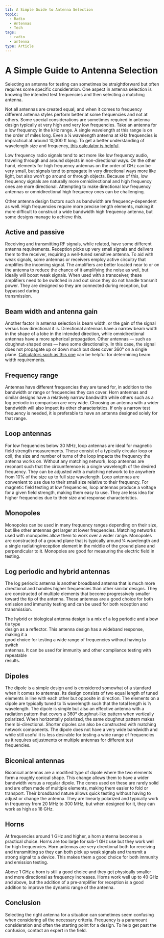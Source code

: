 ```yaml
---
tit: A Simple Guide to Antenna Selection
topic:
  - Radio
  - Antennas
  - Tech
tags:
  - radio
  - antenna
type: Article
---
```

# A Simple Guide to Antenna Selection
Selecting an antenna for testing can sometimes be straightforward but often requires some specific consideration.   One aspect in antenna selection is knowing the intended test frequencies and then selecting a matching antenna.  

Not all antennas are created equal, and when it comes to frequency different antenna styles perform better at some frequencies and not at others. Some special considerations are sometimes required in antenna design typically at very high and very low frequencies. Take an antenna for a low frequency in the kHz range. A single wavelength at this range is on the order of miles long. Even a ¼ wavelength antenna at kHz frequencies is impractical at around 10,000 ft long. To get a better understanding of wavelength size and frequency,[ this calculator is helpful](https://www.ahsystems.com/EMC-formulas-equations/frequency-wavelength-calculator.php).  

Low frequency radio signals tend to act more like low frequency audio, traveling through and around objects in non-directional ways. On the other hand, elements for high frequency antennas on the order of GHz can be very small, but signals tend to propagate in very directional ways more like light, but also won’t go around or through objects. Because of this, low frequency signals are naturally more omnidirectional and high frequency ones are more directional. Attempting to make directional low frequency antennas or omnidirectional high frequency ones can be challenging.  

Other antenna design factors such as bandwidth are frequency-dependent as well. High frequencies require more precise length elements, making it more difficult to construct a wide bandwidth high  frequency antenna, but some designs manage to achieve this.

## Active and passive  
Receiving and transmitting RF signals, while related, have some different antenna requirements. Reception picks  up very small signals and delivers them to the receiver, requiring a well-tuned sensitive antenna. To aid with weak signals, some antennas or receivers employ active circuitry that amplifies the incoming signal. The amplifiers are  better located near to or on the antenna to reduce the chance of it amplifying the noise as well, but ideally will boost weak signals. When used with a transceiver, these amplifiers need to be switched in and out since they do not handle transmit power. They are designed so they are connected during reception, but bypassed during  
transmission. 
## Beam width and antenna gain  
Another factor in antenna selection is beam width, or the gain of the signal versus how directional it is. Directional antennas have a narrow beam width in the shape of a lobe in the intended direction, while omnidirectional antennas  have a more spherical propagation. Other antennas — such as doughnut-shaped ones — have some directionality. In this case, the signal does not propagate up or down much but does cover 360° on a single plane. [Calculators such as this one](https://www.ahsystems.com/EMC-formulas-equations/Antenna-beamwidth-coverage-calculation.php) can be helpful for determining beam width requirements.  
## Frequency range  
Antennas have different frequencies they are tuned for, in addition to the bandwidth or range or frequencies they can cover. Horn antennas and similar designs have a relatively narrow bandwidth while others such as a log periodic in comparison are very wide. Choosing an antenna with a wider bandwidth will also impact its other characteristics. If only a narrow test frequency is needed, it is preferable to have an antenna designed solely for  that range.

## Loop antennas  
For low frequencies below 30 MHz, loop antennas are ideal for magnetic field strength measurements. These consist of a typically circular loop or coil; the size and number of turns of the loop impacts the frequency the antenna works on. Without any matching network, loop antennas are resonant such that the circumference is a single wavelength of the desired frequency. They can be adjusted with a matching network to be anywhere from 10% of the size up to full size wavelength. Loop antennas are convenient to use due to their small size relative to their frequency. For magnetic field testing at low frequencies, loop antennas produce a voltage for a given field strength, making them easy to use. They are less idea for higher frequencies due to their  size and response characteristics.  

## Monopoles  
Monopoles can be used in many frequency ranges depending on their size, but like other antennas get larger at lower frequencies. Matching networks used with monopoles allow them to work over a wider range. Monopoles are constructed of a ground plane that is typically around ¼ wavelength and a single  radiating/reception element in the middle of the ground plane and perpendicular to it. Monopoles are good for measuring the electric field in testing.  

## Log periodic and hybrid antennas  
The log periodic antenna is another broadband antenna that is much more directional and handles higher frequencies than other similar designs. They are constructed of multiple elements that become progressively smaller toward the tip of the antenna.  These antennas are a good choice for both emission and immunity testing and can be used for both reception and transmission.  

The hybrid or biological antenna design is a mix of a log periodic and a bow tie type  
design as a reflector. This antenna design has a wideband response, making it a  
good choice for testing a wide range of frequencies without having to switch  
antennas. It can be used for immunity and other compliance testing with repeatable  
results.  

## Dipoles  
The dipole is a simple design and is considered somewhat of a standard when it comes to antennas. Its design consists of two equal length of tuned elements in line with each other but opposite in direction. The elements on a dipole are typically tuned to ¼ wavelength such that the total length is ½ wavelength. The dipole is simple but also an effective antenna with a radiation pattern that covers a 360° doughnut-like pattern when vertically polarized. When horizontally polarized, the same doughnut pattern makes them bi-directional. Shorter dipoles can also be constructed with matching network components. The dipole does not have a very wide bandwidth and while still useful it is less desirable for testing a wide range of frequencies as it requires adjustments or multiple antennas for different test frequencies.

## Biconical antennas  
Biconical antennas are a modified type of dipole where the two elements form a roughly conical shape. This change allows them to have a wider bandwidth versus a regular dipole. The cones used on these are rarely solid and are often made of multiple elements, making them easier to fold or transport. Their broadband nature allows quick testing without having to adjust or change the antenna. They are linearly polarized and typically work in  frequency from 20 MHz to 300 MHz, but when designed for it, they can work as high as 18 GHz.  
## Horns  
At frequencies around 1 GHz and higher, a horn antenna becomes a practical choice. Horns are too large for sub-1 GHz use but they work well for high frequencies. Horn antennas are very directional both for receiving and transmitting so they can both pick up weak signals and transmit a strong signal to a device. This makes them a good choice for both immunity and emission testing.  

Above 1 GHz a horn is still a good choice and they get physically smaller and more directional as frequency increases. Horns work well up to 40 GHz and above, but the addition of a pre-amplifier for reception is a good addition to improve the dynamic range of the antenna.  
## Conclusion 
Selecting the right antenna for a situation can sometimes seem confusing when considering all the necessary criteria. Frequency is a paramount consideration and often the starting point for a design. To help get past the confusion, contact an expert in the field.